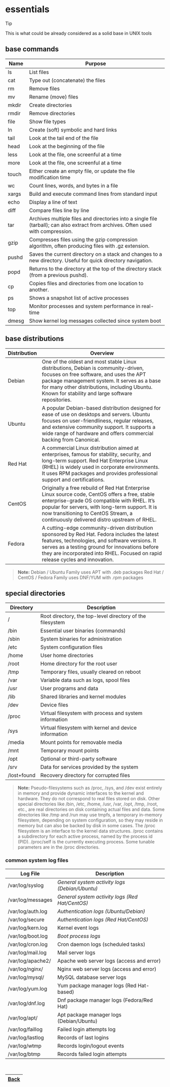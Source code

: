 # essentials

> [!TIP]
> This is what could be already considered as a solid base in UNIX tools

## base commands

| Name   | Purpose                                                                       |
|--------|-------------------------------------------------------------------------------|
| ls     | List files                                                                    |
| cat    | Type out (concatenate) the files                                              |
| rm     | Remove files                                                                  |
| mv     | Rename (move) files                                                           |
| mkdir  | Create directories                                                            |
| rmdir  | Remove directories                                                            |
| file   | Show file types                                                               |
| ln     | Create (soft) symbolic and hard links                                         |
| tail   | Look at the tail end of the file                                              |
| head   | Look at the beginning of the file                                             |
| less   | Look at the file, one screenful at a time                                     |
| more   | Look at the file, one screenful at a time                                     |
| touch  | Either create an empty file, or update the file modification time             |
| wc     | Count lines, words, and bytes in a file                                       |
| xargs  | Build and execute command lines from standard input                           |
| echo   | Display a line of text                                                        |
| diff   | Compare files line by line                                                    |
| tar   | Archives multiple files and directories into a single file (tarball); can also extract from archives. Often used with compression. |
| gzip   | Compresses files using the gzip compression algorithm, often producing files with .gz extension. |
| pushd   | Saves the current directory on a stack and changes to a new directory. Useful for quick directory navigation. |
| popd   | Returns to the directory at the top of the directory stack (from a previous pushd). |
| cp   | Copies files and directories from one location to another. |
| ps   | Shows a snapshot list of active processes |
| top   | Monitor processes and system performance in real-time |
| dmesg   | Show kernel log messages collected since system boot |

## base distributions

| Distribution | Overview                                                                                                           |
|--------------|-------------------------------------------------------------------------------------------------------------------|
| Debian       | One of the oldest and most stable Linux distributions, Debian is community-driven, focuses on free software, and uses the APT package management system. It serves as a base for many other distributions, including Ubuntu. Known for stability and large software repositories. |
| Ubuntu       | A popular Debian-based distribution designed for ease of use on desktops and servers. Ubuntu focuses on user-friendliness, regular releases, and extensive community support. It supports a wide range of hardware and offers commercial backing from Canonical.              |
| Red Hat      | A commercial Linux distribution aimed at enterprises, famous for stability, security, and long-term support. Red Hat Enterprise Linux (RHEL) is widely used in corporate environments. It uses RPM packages and provides professional support and certifications.       |
| CentOS       | Originally a free rebuild of Red Hat Enterprise Linux source code, CentOS offers a free, stable enterprise-grade OS compatible with RHEL. It’s popular for servers, with long-term support. It is now transitioning to CentOS Stream, a continuously delivered distro upstream of RHEL. |
| Fedora       | A cutting-edge community-driven distribution sponsored by Red Hat. Fedora includes the latest features, technologies, and software versions. It serves as a testing ground for innovations before they are incorporated into RHEL. Focused on rapid release cycles and innovation. |

> **Note:**
> Debian / Ubuntu Family uses APT with .deb packages
> Red Hat / CentOS / Fedora Family uses DNF/YUM with .rpm packages

## special directories

| Directory     | Description                                                            |
|---------------|------------------------------------------------------------------------|
| /             | Root directory, the top-level directory of the filesystem              |
| /bin          | Essential user binaries (commands)                                     |
| /sbin         | System binaries for administration                                     |
| /etc          | System configuration files                                             |
| /home         | User home directories                                                  |
| /root         | Home directory for the root user                                      |
| /tmp          | Temporary files, usually cleared on reboot                            |
| /var          | Variable data such as logs, spool files                               |
| /usr          | User programs and data                                                |
| /lib          | Shared libraries and kernel modules                                   |
| /dev          | Device files                                                          |
| /proc         | Virtual filesystem with process and system information                |
| /sys          | Virtual filesystem with kernel and device information                 |
| /media        | Mount points for removable media                                      |
| /mnt          | Temporary mount points                                                |
| /opt          | Optional or third-party software                                    |
| /srv          | Data for services provided by the system                             |
| /lost+found   | Recovery directory for corrupted files                                |

> **Note:**
> Pseudo-filesystems such as /proc, /sys, and /dev exist entirely in memory and provide dynamic interfaces to the kernel and hardware. They do not correspond to real files stored on disk.
> Other special directories like /bin, /etc, /home, /usr, /var, /opt, /tmp, /root, etc., are real directories on disk containing actual files and data.
> Some directories like /tmp and /run may use tmpfs, a temporary in-memory filesystem, depending on system configuration, so they may reside in memory but can also be backed by disk in some cases.
> The /proc filesystem is an interface to the kernel data structures. /proc contains a subdirectory for each active process, named by the process id (PID). /proc/self is the currently executing process. Some tunable parameters are in the /proc directories.

### common system log files

| Log File                    | Description                                               |
|----------------------------|-----------------------------------------------------------|
| /var/log/syslog             | *General system activity logs (Debian/Ubuntu)*            |
| /var/log/messages           | *General system activity logs (Red Hat/CentOS)*             |
| /var/log/auth.log           | *Authentication logs (Ubuntu/Debian)*                       |
| /var/log/secure             | *Authentication logs (Red Hat/CentOS)*                      |
| /var/log/kern.log           | Kernel event logs                                         |
| /var/log/boot.log           | *Boot process logs*                                        |
| /var/log/cron.log           | Cron daemon logs (scheduled tasks)                        |
| /var/log/mail.log           | Mail server logs                                         |
| /var/log/apache2/           | Apache web server logs (access and error)                 |
| /var/log/nginx/             | Nginx web server logs (access and error)                  |
| /var/log/mysql/             | MySQL database server logs                               |
| /var/log/yum.log            | Yum package manager logs (Red Hat-based)                   |
| /var/log/dnf.log            | Dnf package manager logs (Fedora/Red Hat)                  |
| /var/log/apt/               | Apt package manager logs (Debian/Ubuntu)                   |
| /var/log/faillog            | Failed login attempts log                                 |
| /var/log/lastlog            | Records of last logins                                   |
| /var/log/wtmp               | Records login/logout events                               |
| /var/log/btmp               | Records failed login attempts                             |

<br>

| [Back](../README.md)|
|--------|

